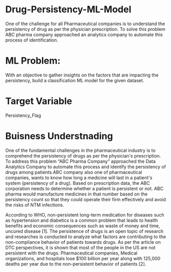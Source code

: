 # Drug-Persistency-ML-Model
One of the challenge for all Pharmaceutical companies is to understand the persistency of drug as per the physician prescription. To solve this problem ABC pharma company approached an analytics company to automate this process of identification.
# ML Problem:
With an objective to gather insights on the factors that are impacting the persistency, build a classification ML model for the given dataset.
# Target Variable
Persistency_Flag
# Buisness Understnading
One of the fundamental challenges in the pharmaceutical industry is to comprehend the persistency of drugs as per the physician's prescription. To address this problem “ABC Pharma Company” approached the Data Analytics Company to automate this process and identify the persistency of drugs among patients.ABC company also one of pharmaceutical companies, wants to know how long a medicine will last in a patient's system (persistency of a drug). Based on prescription data, the ABC corporation needs to determine whether a patient is persistent or not. ABC pharma would manufacture medicines in that number based on the persistency count so that they could operate their firm effectively and avoid the risks of NTM infections.

According to WHO, non-persistent long-term medication for diseases such as hypertension and diabetics is a common problem that leads to health benefits and economic consequences such as waste of money and time, uncured disease [1]. The persistence of drugs is an open topic of research and researches is conducted to analyze what factors are contributing to the non-compliance behavior of patients towards drugs. As per the article on DTC perspectives, it is shown that most of the people in the US are not persistent with the drugs. Pharmaceutical companies, Medical organizations, and hospitals lose $100 billion per year along with 125,000 deaths per year due to the non-persistent behavior of patients [2].
